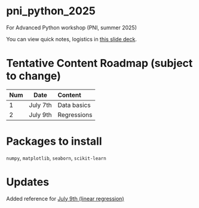 # pni_python_2025
For Advanced Python workshop (PNI, summer 2025)

You can view quick notes, logistics in [this slide deck](https://tinyurl.com/PNIadvPY).


# Tentative Content Roadmap (subject to change)
|  Num   | Date |  Content |
| :-------- | ------- | :-------- |
| 1  | July 7th | Data basics 
| 2  | July 9th | Regressions

# Packages to install
`numpy`, `matplotlib`, `seaborn`, `scikit-learn` 

# Updates
Added reference for [July 9th (linear regression)](./notebooks/july_9.ipynb)

